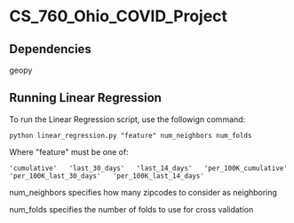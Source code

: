 # CS_760_Ohio_COVID_Project

## Dependencies
geopy  

## Running Linear Regression

To run the Linear Regression script, use the followign command:

`python linear_regression.py "feature" num_neighbors num_folds`

Where "feature" must be one of: 

`
'cumulative'  
'last_30_days'  
'last_14_days'  
'per_100K_cumulative'  
'per_100K_last_30_days'  
'per_100K_last_14_days'  
`

num_neighbors specifies how many zipcodes to consider as neighboring

num_folds specifies the number of folds to use for cross validation
